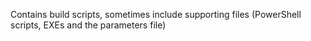 Contains build scripts, sometimes include supporting files (PowerShell scripts, EXEs and the parameters file)
